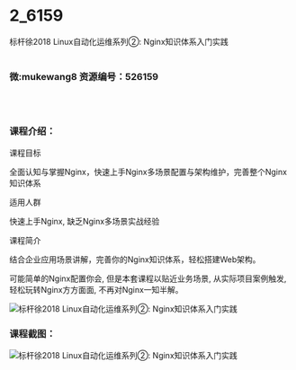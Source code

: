 # 2_6159
标杆徐2018 Linux自动化运维系列②: Nginx知识体系入门实践
<br/></br>
<h3>微:mukewang8 资源编号：526159</h3>
<br/></br>
<h3>课程介绍：</h3>
<p>课程目标</p>
<p>全面认知与掌握<a title="查看与 Nginx 相关的文章" target="_blank">Nginx</a>，快速上手<a title="查看与 Nginx 相关的文章" target="_blank">Nginx</a>多场景配置与架构维护，完善整个Nginx知识体系</p>
<p>适用人群</p>
<p>快速上手Nginx, 缺乏Nginx多场景实战经验</p>
<p>课程简介</p>
<p>结合企业应用场景讲解，完善你的Nginx知识体系，轻松搭建Web架构。</p>
<p>可能简单的Nginx配置你会, 但是本套课程以贴近业务场景, 从实际项目案例触发, 轻松玩转Nginx方方面面, 不再对Nginx一知半解。</p>
<p><img src="https://www.ko996.com/wp-content/uploads/img/2019/08/2-8-300x167.png" alt="标杆徐2018 Linux自动化运维系列②: Nginx知识体系入门实践"></p>
<h3>课程截图：</h3>
<p><img src="https://www.ko996.com/wp-content/uploads/img/2019/08/1-10.png" alt="标杆徐2018 Linux自动化运维系列②: Nginx知识体系入门实践"></p>
<p>&nbsp;</p>
